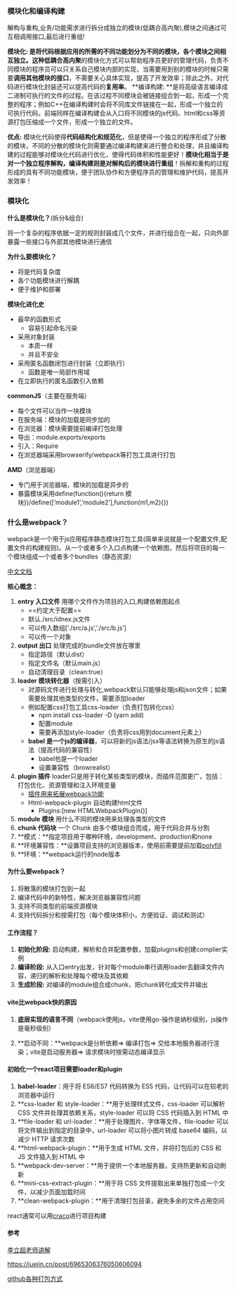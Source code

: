 ### 模块化和编译构建

解构与重构,业务/功能需求进行拆分成独立的模块(低耦合高内聚),模块之间通过可互相调用接口,最后进行重组!

**模块化: **是将代码根据应用的所需的不同功能划分为不同的模块，各个模块之间相互独立。这种**低耦合高内聚**的模块化方式可以帮助程序员更好的管理代码，负责不同模块的程序员可以只关系自己模块内部的实现，当需要用到别的模块的时候只需要**调用其他模块的接口**，不需要关心具体实现，提高了开发效率；除此之外，对代码进行模块化封装还可以提高代码的**复用率**。
**编译构建: **是将高级语言编译成二进制可执行的文件的过程。在该过程不同模块会被链接组合到一起，形成一个完整的程序；例如C++在编译构建时会将不同库文件链接在一起，形成一个独立的可执行代码，前端同样在编译构建会从入口将不同模块的js代码、html和css等资源打包压缩成一个文件，形成一个独立的文件。

**优点:** 模块化代码使得**代码结构化和规范化**，但是使得一个独立的程序形成了分散的模块，不同的分散的模块化则需要通过编译构建来进行整合和处理，并且编译构建的过程能够对模块化代码进行优化，使得代码体积和性能更好！**模块化相当于是对一个独立程序解构，编译构建则是对解构后的模块进行重组**！拆解和重构的过程形成的具有不同功能模块，便于团队协作和方便程序员的管理和维护代码，提高开发效率！



### 模块化

**什么是模块化？**(拆分&组合)

将一个复杂的程序依据一定的规则封装成几个文件，并进行组合在一起，只向外部暴露一些接口与外部其他模块进行通信

**为什么要模块化？**

+ 将是代码复杂度
+ 各个功能模块进行解耦
+ 便于维护和部署

**模块化进化史**

+ 最早的函数形式
  + 容易引起命名污染
+ 采用对象封装
  + 本质一样
  + 并且不安全
+ 采用匿名函数闭包进行封装（立即执行）
  + 函数是唯一局部作用域
+ 在立即执行的匿名函数引入依赖

**commonJS**（主要在服务端）

+ 每个文件可以当作一块模块
+ 在服务端：模块的加载是同步加的
+ 在浏览器：模块需要提前编译打包处理
+ 导出：module.exports/exports
+ 引入：Require
+ 在浏览器端采用browserify/webpack等打包工具进行打包

**AMD**（浏览器端）

+ 专门用于浏览器端，模块的加载是异步的
+ 暴露模块采用define(function(){return 模块})/define([‘module1’,’module2’],function(m1,m2){})



### 什么是webpack？

webpack是一个用于js应用程序静态模块打包工具(简单来说就是一个配置文件,配置文件的构建规则)。从一个或者多个入口点构建一个依赖图，然后将项目的每一个模块组成一个或者多个bundles（静态资源）

[中文文档](https://webpack.docschina.org/concepts/)

**核心概念：**

1. **entry 入口文件** 用哪个文件作为项目的入口,构建依赖图起点
   + ==约定大于配置==
   + 默认./src/idnex.js文件
   + 可以传入数组[‘./src/a.js’,’./src/b.js’]
   + 可以传一个对象
2. **output 出口** 处理完成的bundle文件放在哪里
   + 指定路径（默认dist）
   + 指定文件名（默认main.js）
   + 自动清理目录（clean:true）
3. **loader 模块转化器**（按需引入）
   + 对源码文件进行处理与转化,webpack默认只能够处理js和json文件；如果需要处理其他类型的文件，需要添加loader
   + 例如配置css打包工具css-loader（负责打包转化css）
     + npm install css-loader -D (yarn add)
     + 配置module
     + 需要再添加style-loader（负责将css用到document元素上）
   + **babel 是一个js的编译器**，可以将新的js语法/jsx等语法转换为原生的js语法（提高代码的兼容性）
     + babel也是一个loader
     + 设置兼容性（browrealist）
4. **plugin 插件**  loader只是用于转化某些类型的模块，而插件范围更广，包括：打包优化、资源管理和注入环境变量
   + <u>插件用来拓展webpack功能</u>
   + Html-webpack-plugin 自动构建html文件
     + Plugins:[new HTMLWebpackPlugin()]
5. **module 模块** 用什么不同的模块用来处理各类型的文件
6. **chunk 代码块** 一个 Chunk 由多个模块组合而成，用于代码合并与分割
7. **模式：**指定项目用于哪种环境，development、production和none
8. **环境兼容性：**设置项目支持的浏览器版本，使用前需要提前加载[polyfill](https://webpack.docschina.org/guides/shimming/)
9. **环境：**webpack运行的node版本

#### 为什么要webpack？

1. 将散落的模块打包到一起
2. 编译代码中的新特性，解决浏览器兼容性问题
3. 支持不同类型的前端资源模块
4. 支持代码拆分和按需打包（每个模块体积小，方便验证、调试和测试）

#### 工作流程？

1. **初始化阶段:** 启动构建，解析和合并配置参数，加载plugins和创建complier实例
2. **编译阶段:** 从入口entry出发，针对每个module串行调用loader去翻译文件内容，递归的解析和处理每个模块及其依赖
3. **生成阶段:** 对编译的module组合成chunk，把chunk转化成文件并输出

#### vite比webpack快的原因

1. **底层实现的语言不同**（webpack使用js，vite使用go-操作是纳秒级别，js操作是毫秒级别）

2. **启动不同：**webpack是分析依赖=> 编译打包=> 交给本地服务器进行渲染；vite是启动服务器=> 请求模块时按需动态编译显示

#### 初始化一个react项目需要loader和plugin

1. **babel-loader**：用于将 ES6/ES7 代码转换为 ES5 代码，让代码可以在较老的浏览器中运行
2. **css-loader 和 style-loader：**用于处理样式文件，css-loader 可以解析 CSS 文件并处理其依赖关系，style-loader 可以将 CSS 代码插入到 HTML 中
3. **file-loader 和 url-loader：**用于处理图片、字体等文件，file-loader 可以将文件输出到指定的目录中，url-loader 可以将小图片转成 base64 编码，以减少 HTTP 请求次数
4. **html-webpack-plugin：**用于生成 HTML 文件，并将打包后的 CSS 和 JS 文件插入到 HTML 中
5. **webpack-dev-server：**用于提供一个本地服务器，支持热更新和自动刷新
6. **mini-css-extract-plugin：**用于将 CSS 文件提取出来单独打包成一个文件，以减少页面加载时间
7. **clean-webpack-plugin：**用于清理打包目录，避免多余的文件占用空间

react通常可以用[craco](https://craco.js.org/docs/configuration/getting-started/)进行项目构建

#### 参考

[李立超老师讲解](https://www.bilibili.com/video/BV1Kd4y147gg/?p=2&spm_id_from=pageDriver&vd_source=084728306193898208d80f40ece2975b)

https://juejin.cn/post/6965306376050606094

[github各种打包方式](https://github.com/ruanyf/webpack-demos)

